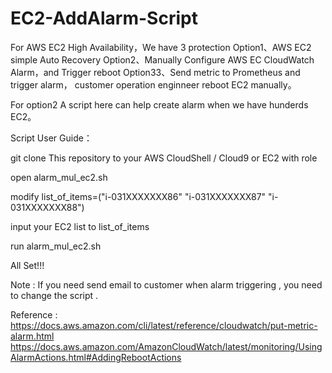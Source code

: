 # EC2-AddAlarm-Script

For AWS EC2 High Availability，We have 3 protection
Option1、AWS EC2  simple Auto Recovery
Option2、Manually Configure AWS EC CloudWatch Alarm，and Trigger reboot
Option33、Send metric to Prometheus and trigger alarm， customer operation enginneer reboot EC2 manually。

For option2
A script here can help create alarm when we have hunderds EC2。

Script User Guide：

git clone This repository to your AWS CloudShell / Cloud9 or EC2 with role 


open alarm_mul_ec2.sh

modify list_of_items=("i-031XXXXXXX86" "i-031XXXXXXX87" "i-031XXXXXXX88")

input your EC2 list to list_of_items



run alarm_mul_ec2.sh

All Set!!!


Note : If you need send email to customer when alarm triggering , you need to change the script .

Reference : https://docs.aws.amazon.com/cli/latest/reference/cloudwatch/put-metric-alarm.html
https://docs.aws.amazon.com/AmazonCloudWatch/latest/monitoring/UsingAlarmActions.html#AddingRebootActions
